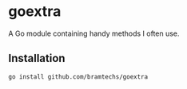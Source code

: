 # goextra
A Go module containing handy methods I often use.

## Installation
```console
go install github.com/bramtechs/goextra
```
